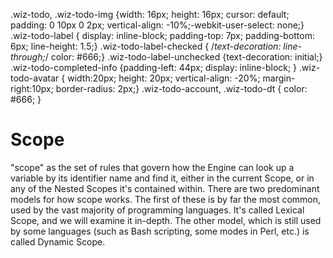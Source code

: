 ﻿.wiz-todo, .wiz-todo-img {width: 16px; height: 16px; cursor: default; padding: 0 10px 0 2px; vertical-align: -10%;-webkit-user-select: none;} .wiz-todo-label { display: inline-block; padding-top: 7px; padding-bottom: 6px; line-height: 1.5;} .wiz-todo-label-checked { /*text-decoration: line-through;*/ color: #666;} .wiz-todo-label-unchecked {text-decoration: initial;} .wiz-todo-completed-info {padding-left: 44px; display: inline-block; } .wiz-todo-avatar { width:20px; height: 20px; vertical-align: -20%; margin-right:10px; border-radius: 2px;} .wiz-todo-account, .wiz-todo-dt { color: #666; }
# Scope
"scope" as the set of rules that govern how the Engine can look up a variable by its identifier name and find it, either in the current Scope, or in any of the Nested Scopes it's contained within.
There are two predominant models for how scope works. The first of these is by far the most common, used by the vast majority of programming languages. It's called Lexical Scope, and we will examine it in-depth. The other model, which is still used by some languages (such as Bash scripting, some modes in Perl, etc.) is called Dynamic Scope.

